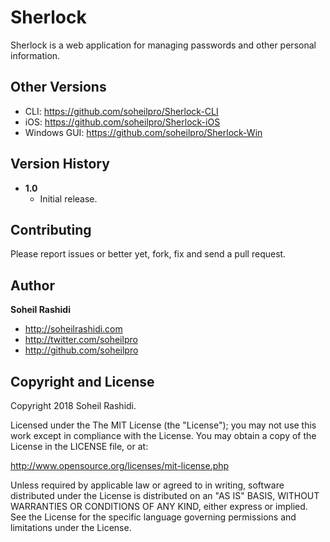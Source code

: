 # Sherlock
Sherlock is a web application for managing passwords and other personal information.

## Other Versions
+ CLI: https://github.com/soheilpro/Sherlock-CLI
+ iOS: https://github.com/soheilpro/Sherlock-iOS
+ Windows GUI: https://github.com/soheilpro/Sherlock-Win

## Version History
+ **1.0**
	+ Initial release.

## Contributing
Please report issues or better yet, fork, fix and send a pull request.

## Author
**Soheil Rashidi**

+ http://soheilrashidi.com
+ http://twitter.com/soheilpro
+ http://github.com/soheilpro

## Copyright and License
Copyright 2018 Soheil Rashidi.

Licensed under the The MIT License (the "License");
you may not use this work except in compliance with the License.
You may obtain a copy of the License in the LICENSE file, or at:

http://www.opensource.org/licenses/mit-license.php

Unless required by applicable law or agreed to in writing, software
distributed under the License is distributed on an "AS IS" BASIS,
WITHOUT WARRANTIES OR CONDITIONS OF ANY KIND, either express or implied.
See the License for the specific language governing permissions and
limitations under the License.
